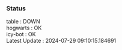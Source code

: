 ### Status


table : DOWN  
hogwarts : OK  
icy-bot : OK  
Latest Update : 2024-07-29 09:10:15.184691

